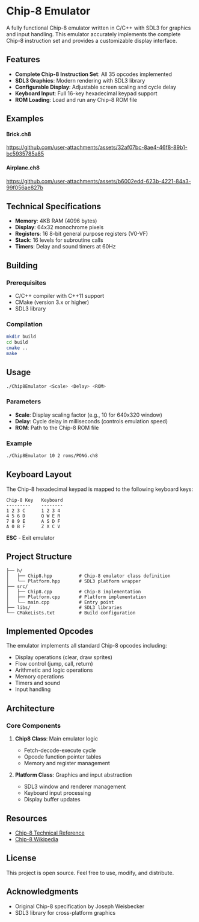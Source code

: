 # Chip-8 Emulator

A fully functional Chip-8 emulator written in C/C++ with SDL3 for graphics and input handling. This emulator accurately implements the complete Chip-8 instruction set and provides a customizable display interface.

## Features

- **Complete Chip-8 Instruction Set**: All 35 opcodes implemented
- **SDL3 Graphics**: Modern rendering with SDL3 library
- **Configurable Display**: Adjustable screen scaling and cycle delay
- **Keyboard Input**: Full 16-key hexadecimal keypad support
- **ROM Loading**: Load and run any Chip-8 ROM file

## Examples

#### Brick.ch8
https://github.com/user-attachments/assets/32af07bc-8ae4-46f8-89b1-bc5935785a85


#### Airplane.ch8
https://github.com/user-attachments/assets/b6002edd-623b-4221-84a3-99f056ae827b



## Technical Specifications

- **Memory**: 4KB RAM (4096 bytes)
- **Display**: 64x32 monochrome pixels
- **Registers**: 16 8-bit general purpose registers (V0-VF)
- **Stack**: 16 levels for subroutine calls
- **Timers**: Delay and sound timers at 60Hz

## Building

### Prerequisites

- C/C++ compiler with C++11 support
- CMake (version 3.x or higher)
- SDL3 library

### Compilation

```bash
mkdir build
cd build
cmake ..
make
```

## Usage

```bash
./Chip8Emulator <Scale> <Delay> <ROM>
```

### Parameters

- **Scale**: Display scaling factor (e.g., 10 for 640x320 window)
- **Delay**: Cycle delay in milliseconds (controls emulation speed)
- **ROM**: Path to the Chip-8 ROM file

### Example

```bash
./Chip8Emulator 10 2 roms/PONG.ch8
```

## Keyboard Layout

The Chip-8 hexadecimal keypad is mapped to the following keyboard keys:

```
Chip-8 Key   Keyboard
---------    --------
1 2 3 C      1 2 3 4
4 5 6 D      Q W E R
7 8 9 E      A S D F
A 0 B F      Z X C V
```

**ESC** - Exit emulator

## Project Structure

```
├── h/
│   ├── Chip8.hpp          # Chip-8 emulator class definition
│   └── Platform.hpp       # SDL3 platform wrapper
├── src/
│   ├── Chip8.cpp          # Chip-8 implementation
│   ├── Platform.cpp       # Platform implementation
│   └── main.cpp           # Entry point
├── libs/                  # SDL3 libraries
└── CMakeLists.txt         # Build configuration
```

## Implemented Opcodes

The emulator implements all standard Chip-8 opcodes including:

- Display operations (clear, draw sprites)
- Flow control (jump, call, return)
- Arithmetic and logic operations
- Memory operations
- Timers and sound
- Input handling

## Architecture

### Core Components

1. **Chip8 Class**: Main emulator logic
   - Fetch-decode-execute cycle
   - Opcode function pointer tables
   - Memory and register management

2. **Platform Class**: Graphics and input abstraction
   - SDL3 window and renderer management
   - Keyboard input processing
   - Display buffer updates

## Resources

- [Chip-8 Technical Reference](http://devernay.free.fr/hacks/chip8/C8TECH10.HTM)
- [Chip-8 Wikipedia](https://en.wikipedia.org/wiki/CHIP-8)

## License

This project is open source. Feel free to use, modify, and distribute.

## Acknowledgments

- Original Chip-8 specification by Joseph Weisbecker
- SDL3 library for cross-platform graphics
